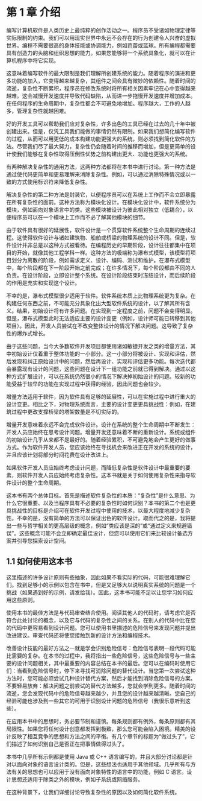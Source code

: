 # 第 1 章 介绍

编写计算机软件是人类历史上最纯粹的创作活动之一。程序员不受诸如物理定律等实际限制的约束。我们可以用现实世界中永远不会存在的行为创建令人兴奋的虚拟世界。编程不需要很高的身体技能或协调能力，例如芭蕾或篮球。所有编程都需要具有创造力的头脑和组织思想的能力。如果您能够将一个系统具象化，就可以在计算机程序中将它实现。

这意味着编写软件的最大限制是我们理解所创建系统的能力。随着程序的演进和更多功能的加入，它变得越来越复杂，其组件之间会具有微妙的依赖性。随着时间的流逝，复杂性不断累积，程序员在修改系统时将所有相关因素牢记在心中变得越来越难。这会减慢开发速度并导致代码缺陷，从而进一步拖慢开发速度并增加成本。在任何程序的生命周期中，复杂性都会不可避免地增加。程序越大，工作的人越多，管理复杂性就越困难。

好的开发工具可以帮助我们应对复杂性，许多出色的工具已经在过去的几十年中被创建出来。但是，仅凭工具我们能做的事情仍然有限制。如果我们想简化编写软件的过程，从而可以用更低的成本构建功能更强大的系统，则必须找到简化软件的方法。尽管我们尽了最大努力，复杂性仍会随着时间的推移而增加，但是更简单的设计使我们能够在复杂性取得压倒性优势之前构建出更大、功能也更强大的系统。

有两种解决复杂性的通用方法，这两种方法都将在本书中进行讨论。第一种方法是通过使代码更简单和更易理解来消除复杂性。例如，可以通过消除特殊情况或以一致的方式使用标识符来降低复杂性。

解决复杂性的第二种方法是封装它，以便程序员可以在系统上工作而不会立即暴露在所有复杂性的面前。这种方法称为模块化设计。在模块化设计中，软件系统分为模块，例如面向对象语言中的类。这些模块被设计为彼此相对独立（低耦合），以便程序员可以在一个模块上工作而不必了解其他模块的细节。

由于软件具有很好的延展性，软件设计是一个贯穿软件系统整个生命周期的连续过程。这使得软件设计与诸如建筑物、船舶或桥梁的物理系统的设计不同。但是，软件设计并非总是以这种方式被看待。在编程历史的早期阶段，设计往往都集中在项目的开始，就像其他工程学科一样。这种方法的极端称为瀑布式模型，该模型将项目划分为离散的阶段，例如需求定义、设计、编码、测试和维护。在瀑布式模型中，每个阶段都在下一阶段开始之前完成；在许多情况下，每个阶段都由不同的人负责。在设计阶段，立即设计整个系统。在设计阶段结束时冻结设计，而后续阶段的作用是充实和实现这个设计。

不幸的是，瀑布式模型很少适用于软件。软件系统本质上比物理系统更为复杂。在构建任何东西之前，不可能充分具象化出大型软件系统的设计，以了解其所有含义。结果，初始设计将有许多问题。在实现到一定程度之前，问题不会变得明显。但是，瀑布式模型此时无法适应主要的设计变更（例如，设计师可能已转移到其他项目）。因此，开发人员尝试在不改变整体设计的情况下解决问题。这导致了复杂性的爆炸式增长。

由于这些问题，当今大多数软件开发项目都使用诸如敏捷开发之类的增量方法，其中初始设计仅着重于整体功能的一小部分。这一小部分将被设计、实现和评估，然后发现和纠正原始设计中的问题，然后再设计、实现和评估更多功能。每次迭代都会暴露现有设计的问题，这些问题在设计下一组功能之前就已得到解决。通过以这种方式扩展设计，可以在系统仍然很小的情况下解决掉初始设计的问题。较新的功能受益于较早的功能在实现过程中获得的经验，因此问题也会较少。

增量方法适用于软件，因为软件具有足够的延展性，可以在实施过程中进行重大的设计变更。相比之下，对物理系统而言，主要的设计变更更具挑战性：例如，在建筑过程中更改支撑桥梁的塔架数量是不切实际的。

增量开发意味着永远不会完成软件设计。设计在系统的整个生命周期中不断发生：开发人员应始终在思考设计问题。增量开发还意味着不断的重新设计。系统或组件的初始设计几乎从来都不是最好的。随着经验累积，不可避免地会产生更好的做事方式。作为软件开发人员，您应该始终在寻找机会来改进正在开发的系统的设计，并且应该计划将部分时间花费在设计改进上。

如果软件开发人员应始终考虑设计问题，而降低复杂性是软件设计中最重要的要素，则软件开发人员应始终考虑复杂性。这本书就是关于如何使用复杂性来指导软件设计的整个生命周期。

这本书有两个总体目标。首先是描述软件复杂性的本质：“复杂性”是什么意思、为什么它很重要、以及当程序具有不必要的复杂性时如何识别？本书的第二个也是更具挑战性的目标是介绍可在软件开发过程中使用的技术，以最大程度地减少复杂性。不幸的是，没有简单的方法可以保证出色的软件设计。取而代之的是，我将提出一些与哲学相关的更高层级的概念，例如“类应该是深的”或“通过定义来规避错误”。这些概念可能不会立即确定最佳设计，但您可以使用它们来比较设计备选方案并引导您探索设计空间。

## 1.1 如何使用这本书

这里描述的许多设计原则有些抽象，因此如果不看实际的代码，可能很难理解它们。找到足够小的示例以包含在书中，但是又足够大以说明真实系统的问题是一个挑战（如果遇到好的示例，请发给我）。因此，这本书可能不足以让您学习如何应用这些原则。

使用本书的最佳方法是与代码审查结合使用。阅读其他人的代码时，请考虑它是否符合此处讨论的概念，以及它与代码的复杂性之间的关系。在别人的代码中比在您的代码中更容易看到设计问题。您可以使用书里描述的危险信号来发现问题并提出改进建议。审查代码还将使您接触到新的设计方法和编程技术。

改善设计技能的最好方法之一就是学会识别危险信号：危险信号表明一段代码可能比需要的复杂。在本书的过程中，我将指出一些危险信号，这些危险信号与一些主要的设计问题相关，其中最重要的内容总结在本书的最后。您可以在编码时使用它们：当看到危险信号时，停下来寻找可消除问题的替代设计。当您第一次尝试这种方法时，您可能必须尝试几种设计替代方案，然后才能找到消除危险信号的方案。不要轻易放弃：解决问题之前尝试的替代方法越多，您就会学到更多。随着时间的流逝，您会发现代码中的危险信号越来越少，并且您的设计越来越清晰。您自己的经验可能也涉及到一些其它的可用于识别设计问题的危险信号（我很乐意听到这些）。

在应用本书中的思想时，务必要节制和谨慎。每条规则都有例外，每条原则都有其局限性。如果您将任何设计创意都发挥到极致，那么您可能会陷入困境。精美的设计反映了相互竞争的思想和方法之间的平衡。有几个章节的标题为“做过头了”，它们描述了如何识别自己是否正在把事情做得过头了。

本书中几乎所有示例都是使用 Java 或 C++ 语言编写的，并且大部分讨论都是针对以面向对象的语言设计类的。但是，这些想法也适用于其他领域。几乎所有与方法有关的思想也可以应用于没有面向对象特性的语言中的功能，例如 C 语言。设计思想还适用于除类之外的模块，例如子系统或网络服务。

在这种背景下，让我们详细讨论导致复杂性的原因以及如何简化软件系统。
